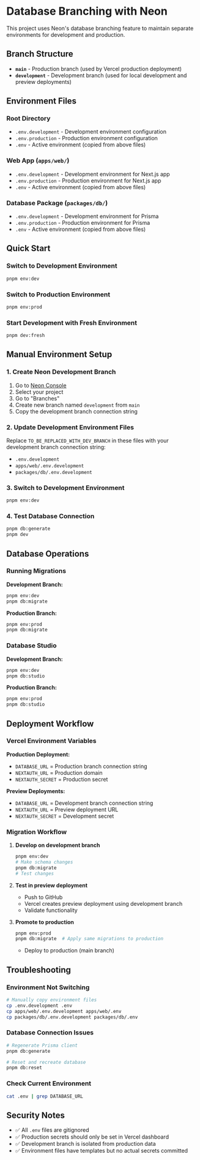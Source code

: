 # Database Branching with Neon

This project uses Neon's database branching feature to maintain separate environments for development and production.

## Branch Structure

- **`main`** - Production branch (used by Vercel production deployment)
- **`development`** - Development branch (used for local development and preview deployments)

## Environment Files

### Root Directory
- `.env.development` - Development environment configuration
- `.env.production` - Production environment configuration  
- `.env` - Active environment (copied from above files)

### Web App (`apps/web/`)
- `.env.development` - Development environment for Next.js app
- `.env.production` - Production environment for Next.js app
- `.env` - Active environment (copied from above files)

### Database Package (`packages/db/`)
- `.env.development` - Development environment for Prisma
- `.env.production` - Production environment for Prisma
- `.env` - Active environment (copied from above files)

## Quick Start

### Switch to Development Environment
```bash
pnpm env:dev
```

### Switch to Production Environment  
```bash
pnpm env:prod
```

### Start Development with Fresh Environment
```bash
pnpm dev:fresh
```

## Manual Environment Setup

### 1. Create Neon Development Branch

1. Go to [Neon Console](https://console.neon.tech)
2. Select your project
3. Go to "Branches" 
4. Create new branch named `development` from `main`
5. Copy the development branch connection string

### 2. Update Development Environment Files

Replace `TO_BE_REPLACED_WITH_DEV_BRANCH` in these files with your development branch connection string:
- `.env.development`
- `apps/web/.env.development` 
- `packages/db/.env.development`

### 3. Switch to Development Environment

```bash
pnpm env:dev
```

### 4. Test Database Connection

```bash
pnpm db:generate
pnpm dev
```

## Database Operations

### Running Migrations

**Development Branch:**
```bash
pnpm env:dev
pnpm db:migrate
```

**Production Branch:**
```bash
pnpm env:prod  
pnpm db:migrate
```

### Database Studio

**Development Branch:**
```bash
pnpm env:dev
pnpm db:studio
```

**Production Branch:**
```bash
pnpm env:prod
pnpm db:studio
```

## Deployment Workflow

### Vercel Environment Variables

**Production Deployment:**
- `DATABASE_URL` = Production branch connection string
- `NEXTAUTH_URL` = Production domain  
- `NEXTAUTH_SECRET` = Production secret

**Preview Deployments:**
- `DATABASE_URL` = Development branch connection string
- `NEXTAUTH_URL` = Preview deployment URL
- `NEXTAUTH_SECRET` = Development secret

### Migration Workflow

1. **Develop on development branch**
   ```bash
   pnpm env:dev
   # Make schema changes
   pnpm db:migrate
   # Test changes
   ```

2. **Test in preview deployment**
   - Push to GitHub
   - Vercel creates preview deployment using development branch
   - Validate functionality

3. **Promote to production**
   ```bash
   pnpm env:prod
   pnpm db:migrate  # Apply same migrations to production
   ```
   - Deploy to production (main branch)

## Troubleshooting

### Environment Not Switching
```bash
# Manually copy environment files
cp .env.development .env
cp apps/web/.env.development apps/web/.env
cp packages/db/.env.development packages/db/.env
```

### Database Connection Issues
```bash
# Regenerate Prisma client
pnpm db:generate

# Reset and recreate database
pnpm db:reset
```

### Check Current Environment
```bash
cat .env | grep DATABASE_URL
```

## Security Notes

- ✅ All `.env` files are gitignored
- ✅ Production secrets should only be set in Vercel dashboard
- ✅ Development branch is isolated from production data
- ✅ Environment files have templates but no actual secrets committed